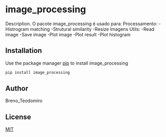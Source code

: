 # image_processing

Description. 
O pacote image_processing é usado para:
	Processamento:
		-Histrogram matching 
		-Strutural similarity
		-Resize Imagens
	Utils:
		-Read image
		-Save image
		-Plot image 
		-Plot result 
		-Plot histogram
## Installation

Use the package manager [pip](https://pip.pypa.io/en/stable/) to install image_processing

```bash
pip install image_processing
```

## Author
Breno_Teodomiro

## License
[MIT](https://choosealicense.com/licenses/mit/)